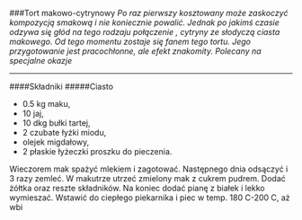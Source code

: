 ###Tort makowo-cytrynowy
*Po raz pierwszy kosztowany może zaskoczyć kompozycją smakową i nie koniecznie powalić. Jednak po jakimś czasie odzywa się głód na tego rodzaju połączenie , cytryny ze słodyczą ciasta makowego. Od tego momentu zostaje się fanem tego tortu. Jego przygotowanie jest pracochłonne, ale efekt znakomity. Polecany na specjalne okazje*
***
####Składniki
#####Ciasto
* 0.5 kg maku,
* 10 jaj,
* 10 dkg bułki tartej,
* 2 czubate łyżki miodu,
* olejek migdałowy,
* 2 płaskie łyżeczki proszku do pieczenia.   

Wieczorem mak spażyć mlekiem i zagotować. Następnego dnia odsączyć i 3 razy zemleć. W makutrze utrzeć zmielony mak z cukrem pudrem. Dodać żółtka oraz reszte składników. Na koniec dodać pianę z białek i lekko wymieszać. Wstawić do ciepłego piekarnika i piec w temp. 180 C-200 C, aż wbi
